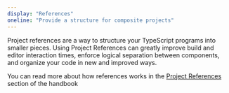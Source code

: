 ```yaml
---
display: "References"
oneline: "Provide a structure for composite projects"
---
```


Project references are a way to structure your TypeScript programs into smaller pieces.
Using Project References can greatly improve build and editor interaction times, enforce logical separation between components, and organize your code in new and improved ways.

You can read more about how references works in the [Project References](/docs/handbook/project-references.html) section of the handbook
